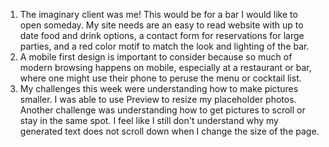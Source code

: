 1. The imaginary client was me! This would be for a bar I would like to open someday.  My site needs are an easy to read website with up to date food and drink options, a contact form for reservations for large parties, and a red color motif to match the look and lighting of the bar.  
2. A mobile first design is important to consider because so much of modern browsing happens on mobile, especially at a restaurant or bar, where one might use their phone to peruse the menu or cocktail list.  
3. My challenges this week were understanding how to make pictures smaller.  I was able to use Preview to resize my placeholder photos.  Another challenge was understanding how to get pictures to scroll or stay in the same spot.  I feel like I still don't understand why my generated text does not scroll down when I change the size of the page.  
